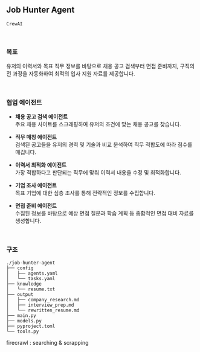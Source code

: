 ## Job Hunter Agent

`CrewAI`

<br>

### 목표

유저의 이력서와 목표 직무 정보를 바탕으로 채용 공고 검색부터 면접 준비까지, 구직의 전 과정을 자동화하여 최적의 입사 지원 자료를 제공합니다.

<br>

### 협업 에이전트

- **채용 공고 검색 에이전트**  
  주요 채용 사이트를 스크래핑하여 유저의 조건에 맞는 채용 공고를 찾습니다.

- **직무 매칭 에이전트**  
  검색된 공고들을 유저의 경력 및 기술과 비교 분석하여 직무 적합도에 따라 점수를 매깁니다.

- **이력서 최적화 에이전트**  
  가장 적합하다고 판단되는 직무에 맞춰 이력서 내용을 수정 및 최적화합니다.

- **기업 조사 에이전트**  
  목표 기업에 대한 심층 조사를 통해 전략적인 정보를 수집합니다.

- **면접 준비 에이전트**  
  수집된 정보를 바탕으로 예상 면접 질문과 학습 계획 등 종합적인 면접 대비 자료를 생성합니다.

<br>

### 구조

```
./job-hunter-agent
├── config
│   ├── agents.yaml
│   └── tasks.yaml
├── knowledge
│   └── resume.txt
├── output
│   ├── company_research.md
│   ├── interview_prep.md
│   └── rewritten_resume.md
├── main.py
├── models.py
├── pyproject.toml
└── tools.py
```

firecrawl : searching & scrapping
